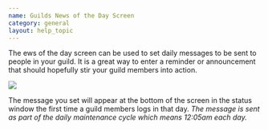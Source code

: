 ```yaml
---
name: Guilds News of the Day Screen
category: general
layout: help_topic
---
```

The ews of the day screen can be used to set daily messages to be sent to people in your guild. It is a great way to enter a reminder or announcement that should hopefully stir your guild members into action.

[![](https://lohcdn.com/images/t_guildsnod.jpg)](https://lohcdn.com/images/guildsnod.jpg)

The message you set will appear at the bottom of the screen in the status window the first time a guild members logs in that day. _The message is sent as part of the daily maintenance cycle which means 12:05am each day._